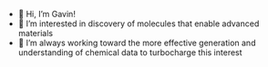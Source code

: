 - 👋 Hi, I’m Gavin!
- 👀 I’m interested in discovery of molecules that enable advanced materials
- 🌱 I’m always working toward the more effective generation and understanding of chemical data to turbocharge this interest 

<!---
gkiel333/gkiel333 is a ✨ special ✨ repository because its `README.md` (this file) appears on your GitHub profile.
You can click the Preview link to take a look at your changes.
--->
